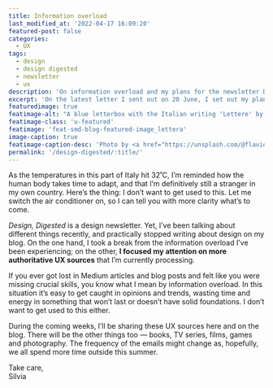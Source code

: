 ```yaml
---
title: Information overload
last_modified_at: '2022-04-17 16:09:20'
featured-post: false
categories:
  - UX
tags:
  - design
  - design digested
  - newsletter
  - ux
description: 'On information overload and my plans for the newsletter Design, Digested.'
excerpt: 'On the latest letter I sent out on 20 June, I set out my plans for the next few months. Ever felt overwhelmed by the quantity of information found on the internet? Then you’ll know what I’m talking about.'
featuredimage: true
featimage-alt: "A blue letterbox with the Italian writing 'Lettere' by Silvia Maggi"
featimage-class: 'u-featured'
featimage: 'feat-smd-blog-featured-image_lettera'
image-caption: true
featimage-caption-desc: 'Photo by <a href="https://unsplash.com/@flavioamiel">Flavio Amiel</a>, composition by Silvia Maggi'
permalink: '/design-digested/:title/'
---
```

As the temperatures in this part of Italy hit 32˚C, I’m reminded how the human body takes time to adapt, and that I’m definitively still a stranger in my own country. Here’s the thing: I don’t want to get used to this. Let me switch the air conditioner on, so I can tell you with more clarity what’s to come.

_Design, Digested_ is a design newsletter. Yet, I’ve been talking about different things recently, and practically stopped writing about design on my blog. On the one hand, I took a break from the information overload I’ve been experiencing; on the other, **I focused my attention on more authoritative UX sources** that I’m currently processing.

If you ever got lost in Medium articles and blog posts and felt like you were missing crucial skills, you know what I mean by information overload. In this situation it’s easy to get caught in opinions and trends, wasting time and energy in something that won’t last or doesn’t have solid foundations. I don’t want to get used to this either.

During the coming weeks, I’ll be sharing these UX sources here and on the blog. There will be the other things too — books, TV series, films, games and photography. The frequency of the emails might change as, hopefully, we all spend more time outside this summer.

<p class="detached">Take care,<br>
Silvia</p>
